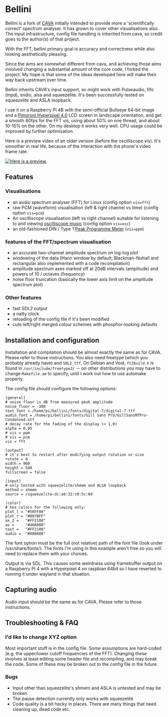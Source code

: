 Bellini
=========

Bellini is a fork of [CAVA](https://github.com/karlstav/cava/) initially intended to provide more a 'scientifically correct' spectrum analyser.
It has grown to cover other visualisations also.
The input infrastructure, config file handling is inherited from cava, so credit goes to the author(s) of that project.

With the FFT, bellini primary goal is accuracy and correctness while also looking aesthetically pleasing.

Since the aims are somewhat different from cava, and achieving those aims involved changing a substantial amount of the core code, I forked the project.
My hope is that some of the ideas developed here will make their way back upstream over time.

Bellini inherits CAVA's input support, so might work with Pulseaudio, fifo (mpd), sndio, alsa and squeezelite. It's been successfully tested on squeezelite and ASLA loopback.

I use it on a Raspberry Pi 4B with the semi-official Bullseye 64-bit image and a [Pimoroni Hyperpixel 4.0](https://shop.pimoroni.com/products/hyperpixel-4) LCD screen in landscape orientation, and get a smooth 60fps for the FFT vis, using about 50% on one thread, and about 10-15% on the other.
On my desktop it works very well.
CPU usage could be improved by further optimisation.

Here is a preview video of an older version (before the oscilliscope vis). It's smoother in real life, because of the interaction with the phone's video frame rate.

[![Here is a preview.](https://img.youtube.com/vi/KULyD5bTMlQ/0.jpg)](https://youtu.be/KULyD5bTMlQ "bellini preview")

## Features

### Visualisations
- an audio spectrum analyser (FFT) for Linux (config option `vis=fft`)
- raw PCM (waveform) visualisation (left & right channel vs time) (config option `vis=pcm`)
- An oscilliscope visualisation (left vs right channel) suitable for listening to and viewing [oscilliscope music](https://www.oscilloscopemusic.com) (config option `vis=osc`)
- an old-fashioned DIN / Type 1 [Peak Programme Meter](https://en.wikipedia.org/wiki/Peak_programme_meter) (`vis=ppm`)

### features of the FFT/spectrum visualisation
- an accurate two-channel amplitude spectrum on log-log plot 
- windowing of the data (Hann window by default; Blackman-Nuttall and rectangular also implemented with a code recompilation)
- amplitude spectrum axes marked off at 20dB intervals (amplitude) and powers of 10 / octaves (frequency)
- noise floor truncation (basically the lower axis limit on the amplitude spectrum plot)


### Other features
- fast SDL2 output
- a natty clock
- reloading of the config file if it's been modified
- cute left/right merged colour schemes with phosphor-looking defaults


## Installation and configuration

Installation and compilation should be almost exactly the same as for CAVA. Please refer to those instructions.
You also need freetype (which you probably already have) and `SDL2_ttf`. On Debian and Void, `ft2build.h` is found in `/usr/include/freetype2/` -- on other distributions you may have to change `Makefile.am` to specify, until I work out how to use automake properly.

The config file should configure the following options:

```
[general]
# noise floor is dB from measured peak amplitude
noise_floor = -100
text_font = /home/pi/bellini/fonts/digital-7/digital-7.ttf
audio_font = /home/pi/bellini/fonts/Gill Sans Pro/GillSansMTPro-Condensed.otf
# decay rate for the fading of the display (< 1.0)
alpha = 0.95
# vis = ppm
# vis = pcm
vis = fft

[output]
# it's best to restart after modifying output rotation or size
rotate = 0
width = 960
height = 540
fullscreen = false

[input]
# only tested with squeezelite/shmem and ALSA loopback
method = shmem
source = /squeezelite-dc:a6:32:c0:5c:0d

[color]
# hex colors for the following only:
plot_l = "#56FF00"
plot_r = "#007BFF"
ax_2 =   "#FF2100"
ax =     "#468800"
text =   "#FF2100"
audio =  "#888888"
```

The font option must be the full (not relative) path of the font file (look under /usr/share/fonts/).
The fonts I'm using in this example aren't free so you will need to replace them with your choices.

Output is via SDL. This causes some weirdness using framebuffer output on a Raspberry Pi 4 with a Hyperpixel 4 on raspbian 64bit so I have reverted to running it under wayland in that situation.


Capturing audio
---------------

Audio input should be the same as for CAVA. Please refer to those instructions.


Troubleshooting & FAQ
---------------------


### I'd like to change XYZ option

Most important stuff is in the config file.
Some assumptions are hard-coded (e.g. the upper/lower cutoff frequencies of the FFT). Changing these involves at least editing some header file and recompiling, and may break the code. Some of these may be broken out to the config file in the future.


### Bugs

- Input other than squeezelite's shmem and ASLA is untested and may be broken.
- The pause detection currently only works with squeezelite
- Code quality is a bit hacky in places. There are many things that need cleaning up, dead code etc.
